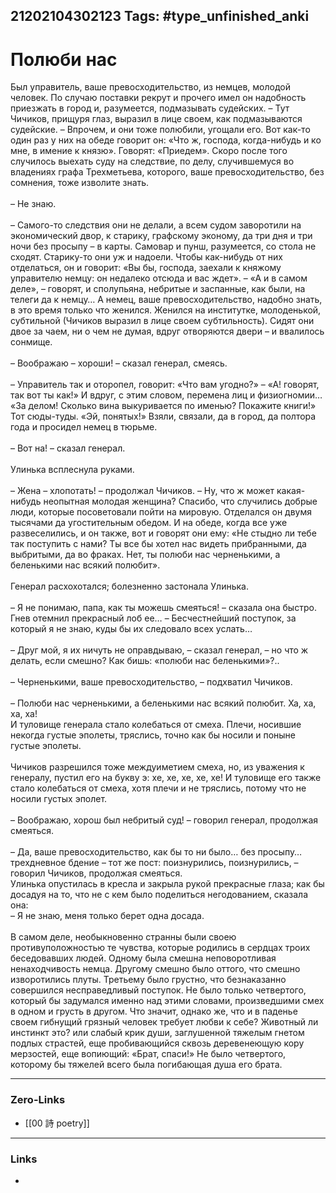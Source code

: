 21202104302123
Tags: #type_unfinished_anki 
---
# Полюби нас

Был управитель, ваше превосходительство, из немцев, молодой человек. По случаю поставки рекрут и прочего имел он надобность приезжать в город и, разумеется, подмазывать судейских. – Тут Чичиков, прищуря глаз, выразил в лице своем, как подмазываются судейские. – Впрочем, и они тоже полюбили, угощали его. Вот как-то один раз у них на обеде говорит он: «Что ж, господа, когда-нибудь и ко мне, в имение к князю». Говорят: «Приедем». Скоро после того случилось выехать суду на следствие, по делу, случившемуся во владениях графа Трехметьева, которого, ваше превосходительство, без сомнения, тоже изволите знать.<br><br>– Не знаю.<br><br>– Самого-то следствия они не делали, а всем судом заворотили на экономический двор, к старику, графскому эконому, да три дня и три ночи без просыпу – в карты. Самовар и пунш, разумеется, со стола не сходят. Старику-то они уж и надоели. Чтобы как-нибудь от них отделаться, он и говорит: «Вы бы, господа, заехали к княжому управителю немцу: он недалеко отсюда и вас ждет». – «А и в самом деле», – говорят, и сполупьяна, небритые и заспанные, как были, на телеги да к немцу… А немец, ваше превосходительство, надобно знать, в это время только что женился. Женился на институтке, молоденькой, субтильной (Чичиков выразил в лице своем субтильность). Сидят они двое за чаем, ни о чем не думая, вдруг отворяются двери – и ввалилось сонмище.<br><br>– Воображаю – хороши! – сказал генерал, смеясь.<br><br>– Управитель так и оторопел, говорит: «Что вам угодно?» – «А! говорят, так вот ты как!» И вдруг, с этим словом, перемена лиц и физиогномии… «За делом! Сколько вина выкуривается по именью? Покажите книги!» Тот сюды-туды. «Эй, понятых!» Взяли, связали, да в город, да полтора года и просидел немец в тюрьме.<br><br>– Вот на! – сказал генерал.<br><br>Улинька всплеснула руками.<br><br>– Жена – хлопотать! – продолжал Чичиков. – Ну, что ж может какая-нибудь неопытная молодая женщина? Спасибо, что случились добрые люди, которые посоветовали пойти на мировую. Отделался он двумя тысячами да угостительным обедом. И на обеде, когда все уже развеселились, и он также, вот и говорят они ему: «Не стыдно ли тебе так поступить с нами? Ты все бы хотел нас видеть прибранными, да выбритыми, да во фраках. Нет, ты полюби нас черненькими, а беленькими нас всякий полюбит».<br><br>Генерал расхохотался; болезненно застонала Улинька.<br><br>– Я не понимаю, папа, как ты можешь смеяться! – сказала она быстро. Гнев отемнил прекрасный лоб ее… – Бесчестнейший поступок, за который я не знаю, куды бы их следовало всех услать…<br><br>– Друг мой, я их ничуть не оправдываю, – сказал генерал, – но что ж делать, если смешно? Как бишь: «полюби нас беленькими»?..<br><br>– Черненькими, ваше превосходительство, – подхватил Чичиков.<br><br>– Полюби нас черненькими, а беленькими нас всякий полюбит. Ха, ха, ха, ха!<br>И туловище генерала стало колебаться от смеха. Плечи, носившие некогда густые эполеты, тряслись, точно как бы носили и поныне густые эполеты.<br><br>Чичиков разрешился тоже междуиметием смеха, но, из уважения к генералу, пустил его на букву э: хе, хе, хе, хе, хе! И туловище его также стало колебаться от смеха, хотя плечи и не тряслись, потому что не носили густых эполет.<br><br>– Воображаю, хорош был небритый суд! – говорил генерал, продолжая смеяться.<br><br>– Да, ваше превосходительство, как бы то ни было… без просыпу… трехдневное бдение – тот же пост: поизнурились, поизнурились, – говорил Чичиков, продолжая смеяться.<br>Улинька опустилась в кресла и закрыла рукой прекрасные глаза; как бы досадуя на то, что не с кем было поделиться негодованием, сказала она:<br>– Я не знаю, меня только берет одна досада.<br><br>В самом деле, необыкновенно странны были своею противуположностью те чувства, которые родились в сердцах троих беседовавших людей. Одному была смешна неповоротливая ненаходчивость немца. Другому смешно было оттого, что смешно изворотились плуты. Третьему было грустно, что безнаказанно совершился несправедливый поступок. Не было только четвертого, который бы задумался именно над этими словами, произведшими смех в одном и грусть в другом. Что значит, однако же, что и в паденье своем гибнущий грязный человек требует любви к себе? Животный ли инстинкт это? или слабый крик души, заглушенной тяжелым гнетом подлых страстей, еще пробивающийся сквозь деревенеющую кору мерзостей, еще вопиющий: «Брат, спаси!» Не было четвертого, которому бы тяжелей всего была погибающая душа его брата.

---
### Zero-Links
- [[00 詩 poetry]]
---
### Links
-